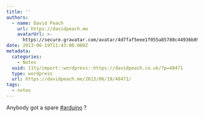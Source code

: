 ```yaml
---
title: ''
authors:
  - name: David Peach
    url: https://davidpeach.me
    avatarUrl: >-
      https://secure.gravatar.com/avatar/4d7faf5eee1f055a85788c44936b8995eaab6dfb004e7854ec747ccb272e91ee?s=96&d=mm&r=g
date: 2013-06-19T11:43:00.000Z
metadata:
  categories:
    - Notes
  uuid: 11ty/import::wordpress::https://davidpeach.co.uk/?p=48471
  type: wordpress
  url: https://davidpeach.me/2013/06/19/48471/
tags:
  - notes
---
```

Anybody got a spare [#arduino](https://twitter.com/search?q=%23arduino) ?